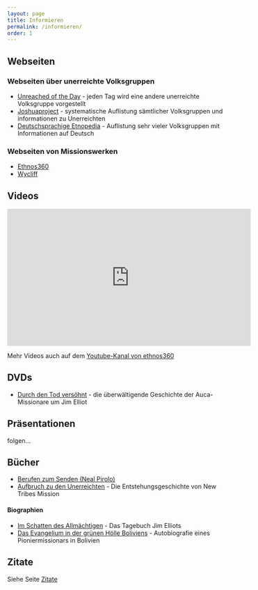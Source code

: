 ```yaml
---
layout: page
title: Informieren
permalink: /informieren/
order: 1
---
```


## Webseiten

### Webseiten über unerreichte Volksgruppen
* <a href="https://unredachedoftheday.org/" target="_blank">Unreached of the Day</a> - jeden Tag wird eine andere unerreichte Volksgruppe vorgestellt
* <a href="https://joshuaproject.net/" target="_blank">Joshuaproject</a> - systematische Auflistung sämtlicher Volksgruppen und informationen zu Unerreichten
* <a href="https://de.etnopedia.org/" target="_blank">Deutschsprachige Etnopedia</a> - Auflistung sehr vieler Volksgruppen mit Informationen auf Deutsch

### Webseiten von Missionswerken

* <a href="https://ethnos360.de/" target="_blank">Ethnos360</a>  
* <a href="https://wycliff.de/" target="_blank">Wycliff</a>  

## Videos

<iframe width="560" height="315" src="https://www.youtube.com/embed/EgygLwLfKW0" title="YouTube video player" frameborder="0" allow="accelerometer; autoplay; clipboard-write; encrypted-media; gyroscope; picture-in-picture; web-share" allowfullscreen></iframe>


Mehr Videos auch auf dem <a href="https://www.youtube.com/@ethnos360deutschland7" target="_blank">Youtube-Kanal von ethnos360</a>

## DVDs

* <a href="https://www.cbuch.de/durch-den-tod-versoehnt-dvd.html" target="_blank">Durch den Tod versöhnt</a> - die überwältigende Geschichte der Auca-Missionare um Jim Elliot


## Präsentationen

folgen...

## Bücher

* <a href="https://ethnos360.de/shop/produkte/berufen-zum-senden/" target="_blank">Berufen zum Senden (Neal Pirolo)</a>  
* <a href="https://ethnos360.de/shop/produkte/aufbruch-zu-den-unerreichten/" target="_blank">Aufbruch zu den Unerreichten</a> - Die Entstehungsgeschichte von New Tribes Mission  

#### Biographien
* <a href="https://www.cb-buchshop.de/396045000/im-schatten-des-allmaechtigen.html" target="_blank">Im Schatten des Allmächtigen</a> - Das Tagebuch Jim Elliots  
* <a href="https://ethnos360.de/shop/produkte/das-evangelium-in-der-gruenen-hoelle-boliviens/" target="_blank">Das Evangelium in der grünen Hölle Boliviens</a> - Autobiografie eines Pioniermissionars in Bolivien  


## Zitate

Siehe Seite [Zitate](/unerreichte/zitate)
